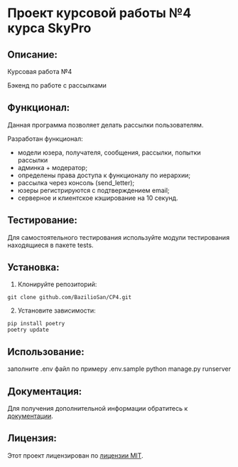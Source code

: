 # Проект курсовой работы №4 курса SkyPro

## Описание:

Курсовая работа №4

Бэкенд по работе с рассылками


## Функционал:
Данная программа позволяет делать рассылки пользователям.   
    
Разработан функционал:

* модели юзера, получателя, сообщения, рассылки, попытки рассылки
* админка + модератор;
* определены права доступа к функционалу по иерархии;
* рассылка через консоль (send_letter);
* юзеры регистрируются с подтверждением email;
* серверное и клиентское кэширование на 10 секунд.


## Тестирование:

Для самостоятельного тестирования используйте модули тестирования находящиеся в пакете tests.

## Установка:

1. Клонируйте репозиторий:
```
git clone github.com/BazilioSan/CP4.git
```
2. Установите зависимости:
```
pip install poetry
poetry update
```
## Использование:

заполните .env файл по примеру .env.sample
python manage.py runserver

## Документация:

Для получения дополнительной информации обратитесь к [документации](docs/README.md).

## Лицензия:


Этот проект лицензирован по [лицензии MIT](LICENSE).